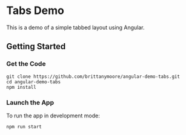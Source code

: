 # Tabs Demo

This is a demo of a simple tabbed layout using Angular.

## Getting Started

### Get the Code

```
git clone https://github.com/brittanymoore/angular-demo-tabs.git
cd angular-demo-tabs
npm install
```

### Launch the App

To run the app in development mode:

```
npm run start
```
